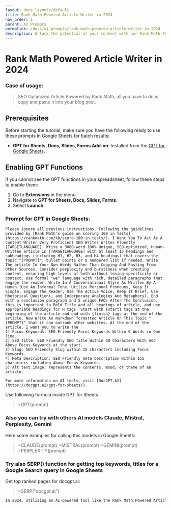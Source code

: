 ```yaml
---
layout: docs_layouts/default
title: Rank Math Powered Article Writer in 2024
nav_order: 1
parent: AI Prompts
permalink: /docs/ai-prompts/rank-math-powered-article-writer-in-2024
description: Unlock the potential of your content with our Rank Math Powered Article Writer in 2024. Seamlessly boost SEO rankings and drive traffic with AI-optimized articles tailored for maximum visibility and engagement. Transform your online presence and stay ahead of the competition.
---
```


# Rank Math Powered Article Writer in 2024

### Case of usage:
> SEO Optimized Article Powered by Rank Math, all you have to do is copy and paste it into your blog post.

## Prerequisites

Before starting the tutorial, make sure you have the following ready to use these prompts in Google Sheets for batch results:

- **GPT for Sheets, Docs, Slides, Forms Add-on**: Installed from the [GPT for Google Sheets](https://workspace.google.com/u/0/marketplace/app/gpt_for_sheets_docs_forms_slides/466607203252).

## Enabling GPT Functions

If you cannot see the GPT functions in your spreadsheet, follow these steps to enable them:

1. Go to **Extensions** in the menu.
2. Navigate to **GPT for Sheets, Docs, Slides, Forms**.
3. Select **Launch**.


### Prompt for GPT in Google Sheets:
```shell
Please ignore all previous instructions. Following the guidelines provided by [Rank Math's guide on scoring 100 in tests](https://rankmath.com/kb/score-100-in-tests/). I Want You To Act As A Content Writer Very Proficient SEO Writer Writes Fluently [TARGETLANGUAGE]. Write a 3000-word 100% Unique, SEO-optimized, Human-Written article in [TARGETLANGUAGE] with at least 15 headings and subheadings (including H1, H2, H3, and H4 headings) that covers the topic "[PROMPT]", bullet points or a numbered list if needed. Write The article In Your Own Words Rather Than Copying And Pasting From Other Sources. Consider perplexity and burstiness when creating content, ensuring high levels of both without losing specificity or context. Use formal "we" language with rich, detailed paragraphs that engage the reader. Write In A Conversational Style As Written By A Human (Use An Informal Tone, Utilize Personal Pronouns, Keep It Simple, Engage The Reader, Use The Active Voice, Keep It Brief, Use Rhetorical Questions, and Incorporate Analogies And Metaphors). End with a conclusion paragraph and 5 unique FAQs After The Conclusion. this is important to Bold Title and all headings of article, and use appropriate headings for H tags. Start with {start} tags at the beginning of the article and end with {finish} tags at the end of the article. Now Write An markdown formatted Article On This Topic "[PROMPT]" that it can outrank other websites. At the end of the article, I want you to write the 
1) Focus Keywords: SEO Friendly Focus Keywords Within 6 Words in One line.
2) SEO Title: SEO Friendly SEO Title Within 60 Characters With Add Above Focus Keywords at the start.
3) Slug: SEO Friendly Slug within 15 characters including Focus Keywords.
4) Meta Description: SEO Friendly meta description within 155 characters including Above Focus Keywords.
5) Alt text image: represents the contents, mood, or theme of an article.

For more information on AI tools, visit [DocGPT.AI](https://docgpt.ai/gpt-for-sheets/).
```

Use following formula inside GPT for Sheets
> =GPT(prompt)

### Also you can try with others AI models Claude, Mistral, Perplexity, Gemini
Here some examples for calling this models in Google Sheets:

> =CLAUDE(prompt)
> =MISTRAL(prompt)
> =GEMINI(prompt)
> =PERPLEXITY(prompt)


### Try also SERP() function for getting top keywords, titles for a Google Search query in Google Sheets

Get top ranked pages for docgpt.ai:

> =SERP("docgpt.ai")



```markdown
In 2024, utilizing an AI-powered tool like the Rank Math Powered Article Writer presents numerous advantages for businesses and content creators striving to enhance their digital presence. As the digital landscape becomes increasingly competitive, the demand for high-quality, SEO-optimized content continues to grow. This innovative tool seamlessly merges advanced AI technology with robust SEO capabilities, ensuring that each article produced is not only engaging but also tailored to meet evolving search engine algorithms. The main benefit is the precision with which it can analyze and incorporate relevant keywords, significantly improving search engine rankings. This means increased visibility in search results, which is crucial for driving organic traffic to websites. Furthermore, the Rank Math Powered Article Writer streamlines the content creation process by generating well-structured and coherent articles efficiently, allowing creators to focus on strategic aspects of their business. This time-saving feature can enhance productivity by freeing up valuable resources that would otherwise be spent on content ideation and drafting. Additionally, constant updates ensure that the tool adapts to new SEO trends and guidelines, providing users with the assurance that their content remains current and competitive. Overall, leveraging this AI-powered article writer can be a game-changer in enhancing content strategy and achieving long-term digital marketing success in 2024.
```
